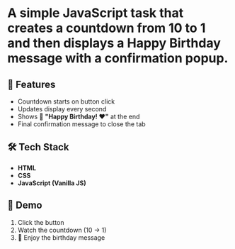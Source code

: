 # A simple JavaScript task that creates a countdown from **10 to 1** and then displays a **Happy Birthday message** with a confirmation popup.
## 🚀 Features
- Countdown starts on button click
- Updates display every second
- Shows 🎂 **"Happy Birthday! ❤️"** at the end
- Final confirmation message to close the tab

## 🛠️ Tech Stack
- **HTML**
- **CSS**
- **JavaScript (Vanilla JS)**

## 📸 Demo
1. Click the button  
2. Watch the countdown (10 → 1)  
3. 🎉 Enjoy the birthday message  

